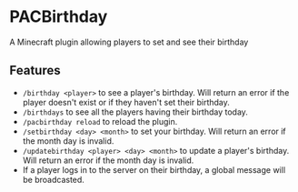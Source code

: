 # PACBirthday
A Minecraft plugin allowing players to set and see their birthday

## Features
- ``/birthday <player>`` to see a player's birthday. Will return an error if the player doesn't exist or if they haven't set their birthday.
- ``/birthdays`` to see all the players having their birthday today.
- ``/pacbirthday reload`` to reload the plugin.
- ``/setbirthday <day> <month>`` to set your birthday. Will return an error if the month day is invalid.
- ``/updatebirthday <player> <day> <month>`` to update a player's birthday. Will return an error if the month day is invalid.
- If a player logs in to the server on their birthday, a global message will be broadcasted.
